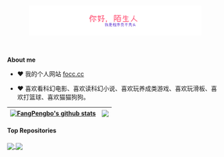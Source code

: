 <p align="center"><a href="https://anuraghazra.github.io"><img width="80%" alt="你好陌生人，我是程序员不秃头" src="./assets/gh-readme-header.png" /></a></p>

<br />

**About me**

- ❤️ 我的个人网站 [focc.cc](https://focc.cc)

- ❤️ 喜欢看科幻电影、喜欢读科幻小说、喜欢玩养成类游戏、喜欢玩滑板、喜欢打篮球、喜欢猫猫狗狗。

| <a href="https://github.com/FangPengbo/FangPengbo"><img align="center" src="https://github-readme-stats-git-masterrstaa-rickstaa.vercel.app/api?username=FangPengbo&show_icons=true&include_all_commits=true&theme=buefy&hide_border=true" alt="FangPengbo's github stats" /></a> | <a href="https://github.com/FangPengbo/FangPengbo"><img align="center" src="https://github-readme-stats-git-masterrstaa-rickstaa.vercel.app/api/top-langs/?username=FangPengbo&layout=compact&theme=buefy&hide_border=true" /></a> |
| ------------- | ------------- |

#### Top Repositories


<a href="https://github.com/FangPengbo/exhale">
  <img align="center" src="https://github-readme-stats-git-masterrstaa-rickstaa.vercel.app/api/pin/?username=FangPengbo&repo=exhale&theme=buefy" />
</a>
<a href="https://github.com/FangPengbo/backup-cavy">
  <img align="center" src="https://github-readme-stats-git-masterrstaa-rickstaa.vercel.app/api/pin/?username=FangPengbo&repo=backup-cavy&theme=buefy" />
</a>

<br />
<br />
